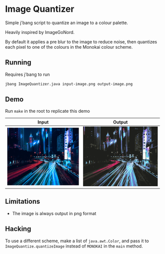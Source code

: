 # Image Quantizer

Simple j'bang script to quantize an image to a colour palette.

Heavily inspired by ImageGoNord.

By default it applies a pre blur to the image to reduce noise,
then quantizes each pixel to one of the colours in the Monokai colour scheme.

## Running

Requires j'bang to run

```bash
jbang ImageQuantizer.java input-image.png output-image.png
```

## Demo

Run `make` in the root to replicate this demo

| Input | Output |
| ----- | ------ |
| ![](./demo/sean-foley-kMpbE_-jCeI-unsplash.jpg) | ![](./demo/sean-foley-kMpbE_-jCeI-unsplash-quantized.png) |

## Limitations

 * The image is always output in png format

## Hacking

To use a different scheme, make a list of `java.awt.Color`,
and pass it to `ImageQuantize.quantizeImage` instead of `MONOKAI` in the `main` method.
